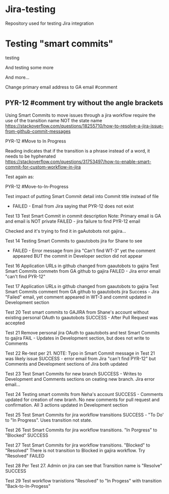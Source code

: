 # Jira-testing
Repository used for testing Jira integration


Testing "smart commits"
=======
testing

And testing some more

And more...

Change primary email address to GA email
<testing smart commits: comment>  <PYR-12> #comment <Commenting to jira from GitHub from GA email address>

PYR-12 #comment try without the angle brackets 
-------------------------------------------------

Using Smart Commits to move issues through a jira workflow require the use of the transition name NOT the state name
https://stackoverflow.com/questions/18255710/how-to-resolve-a-jira-issue-from-github-commit-messages 

PYR-12 #Move to In Progress

Reading indicates that if the transition is a phrase instead of a word, it needs to be hyphenated
https://stackoverflow.com/questions/31753497/how-to-enable-smart-commit-for-custom-workflow-in-jira 

Test again as:

PYR-12 #Move-to-In-Progress

Test impact of putting Smart Commit detail into Commit title instead of file
- FAILED - Email from Jira saying that PYR-12 does not exist

Test 13
Test Smart Commit in commit description
Note: Primary email is GA and email is NOT private
FAILED - jira failure to find PYR-12 email

Checked and it's trying to find it in gaAutobots not gajira...

Test 14
Testing Smart Commits to gaautobots jira for Shane to see
- FAILED - Error message from jira "Can't find WT-3" yet the comment appeared BUT the commit in Developer section did not appear

Test 16
Application URLs in github changed from gaautobots to gajira
Test Smart Commits commetn from GA github to gajira
FAILED - Jira error email "can't find PYR-12"

Test 17
Application URLs in github changed from gaautobots to gajira
Test Smart Commits comment from GA github to gaautobots jira
Success - Jira "Failed" email, yet comment appeared in WT-3 and commit updated in Development section

Test 20
Test smart commits to GAJIRA from Shane's account without existing personal OAuth to gaautobots
SUCCESS - After Pull Request was accepted 

Test 21
Remove personal jira OAuth to gaautobots and test Smart Commits to gajira
FAIL - Updates in Development section, but does not write to Comments

Test 22
Re-test per 21. NOTE: Typo in Smart Commit message in Test 21 was likely issue
SUCCESS - error email from Jira "can't find PYR-12" but Comments and Development sections of Jira both updated

Test 23
Test Smart Commits for new branch
SUCCESS - Writes to Development and Comments sections on ceating new branch. Jira error email...

Test 24
Testing smart commits from Neha's account
SUCCESS - Comments updated for creation of new branh. No new comments for pull request and confirmation. All 3 actions updated in Development section

Test 25
Test Smart Commits for jira workflow transitions 
SUCCESS - "To Do' to "In Progress". Uses transition not state.

Test 26
Test Smart Commits for jira workflow transitions. "In Porgress" to "Blocked"
SUCCESS

Test 27
Test Smart Commits for jira workflow transitions. "Blocked" to "Resolved"
There is not transition to Blocked in gajira workflow. Try "Resolved"
FAILED

Test 28
Per Test 27. Admin on jira can see that Transition name is "Resolve"
SUCCESS

Test 29
Test workflow tranistions "Resolved" to "In Progess" with transition "Back-to-In-Progess"

